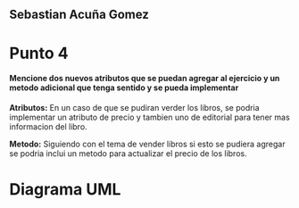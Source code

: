 ## Sebastian Acuña Gomez

# Punto 4

#### Mencione dos nuevos atributos que se puedan agregar al ejercicio y un metodo adicional que tenga sentido y se pueda implementar

 **Atributos:** En un caso de que se pudiran verder los libros, se podria implementar un atributo de precio y tambien uno de editorial para tener mas informacion del libro.

  **Metodo:** Siguiendo con el tema de vender libros si esto se pudiera agregar se podria inclui un metodo para actualizar el precio de los libros.

  # Diagrama UML
  